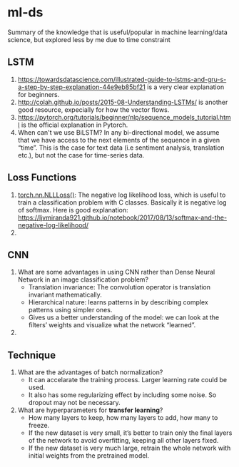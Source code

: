 # ml-ds
Summary of the knowledge that is useful/popular in machine learning/data science, but explored less by me due to time constraint

## LSTM
1. https://towardsdatascience.com/illustrated-guide-to-lstms-and-gru-s-a-step-by-step-explanation-44e9eb85bf21 is a very clear explanation for beginners.
2. http://colah.github.io/posts/2015-08-Understanding-LSTMs/ is another good resource, expecially for how the vector flows.
3. https://pytorch.org/tutorials/beginner/nlp/sequence_models_tutorial.html is the official explanation in Pytorch.
4. When can't we use BiLSTM?
   In any bi-directional model, we assume that we have access to the next elements of the sequence in a given “time”. This is the case for text data (i.e sentiment    analysis, translation etc.), but not the case for time-series data.

## Loss Functions
1. [torch.nn.NLLLoss()](https://pytorch.org/docs/stable/generated/torch.nn.NLLLoss.html): The negative log likelihood loss, which is useful to train a classification problem with C classes. Basically it is negative log of softmax. Here is good explanation: https://ljvmiranda921.github.io/notebook/2017/08/13/softmax-and-the-negative-log-likelihood/
2. 

## CNN
1. What are some advantages in using CNN rather than Dense Neural Network in an image classification problem?
   - Translation invariance: The convolution operator is translation invariant mathematically.
   - Hierarchical nature: learns patterns in by describing complex patterns using simpler ones.
   - Gives us a better understanding of the model: we can look at the filters’ weights and visualize what the network “learned”.
2. 

## Technique
1. What are the advantages of batch normalization?
   - It can accelarate the training process. Larger learning rate could be used.
   - It also has some regularizing effect by including some noise. So dropout may not be necessary.
2. What are hyperparameters for **transfer learning**?
   - How many layers to keep, how many layers to add, how many to freeze.
   - If the new dataset is very small, it’s better to train only the final layers of the network to avoid overfitting, keeping all other layers fixed.
   - If the new dataset is very much large, retrain the whole network with initial weights from the pretrained model.
